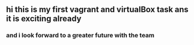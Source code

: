 ## hi this is my first vagrant and virtualBox task ans it is exciting already
### and i look forward to a greater future with the team
